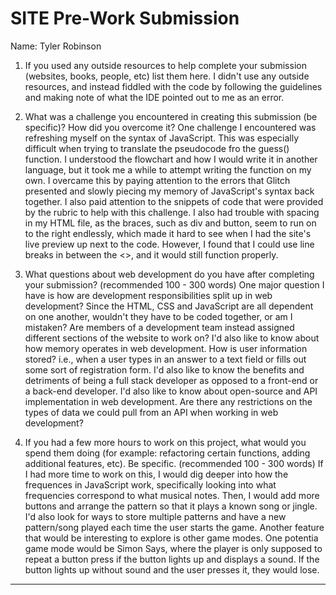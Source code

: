 SITE Pre-Work Submission
=================

Name: Tyler Robinson

1. If you used any outside resources to help complete your submission (websites, books, people, etc) list them here.
    I didn't use any outside resources, and instead fiddled with the code by following the guidelines and making note of what the IDE pointed out to me as an error.

2. What was a challenge you encountered in creating this submission (be specific)? How did you overcome it?
    One challenge I encountered was refreshing myself on the syntax of JavaScript. This was especially difficult when trying to translate the pseudocode fro the guess() function. I understood the flowchart and how I would write it in another language, but it took me a while to attempt writing the function on my own. I overcame this by paying attention to the errors that Glitch presented and slowly piecing my memory of JavaScript's syntax back together. I also paid attention to the snippets of code that were provided by the rubric to help with this challenge. I also had trouble with spacing in my HTML file, as the braces, such as div and button, seem to run on to the right endlessly, which made it hard to see when I had the site's live preview up next to the code. However, I found that I could use line breaks in between the <>, and it would still function properly.
  

3. What questions about web development do you have after completing your submission? (recommended 100 - 300 words) One major question I have is how are development responsibilities split up in web development? Since the HTML, CSS and JavaScript are all dependent on one another, wouldn't they have to be coded together, or am I mistaken? Are members of a development team instead assigned different sections of the website to work on? I'd also like to know about how memory operates in web development. How is user information stored? i.e., when a user types in an answer to a text field or fills out some sort of registration form. I'd also like to know the benefits and detriments of being a full stack developer as opposed to a front-end or a back-end developer. I'd also like to know about open-source and API implementation in web development. Are there any restrictions on the types of data we could pull from an API when working in web development? 

4. If you had a few more hours to work on this project, what would you spend them doing (for example: refactoring certain functions, adding additional features, etc). Be specific. (recommended 100 - 300 words) If I had more time to work on this, I would dig deeper into how the frequences in JavaScript work, specifically looking into what frequencies correspond to what musical notes. Then, I would add more buttons and arrange the pattern so that it plays a known song or jingle. I'd also look for ways to store multiple patterns and have a new pattern/song played each time the user starts the game. Another feature that would be interesting to explore is other game modes. One potentia game mode would be Simon Says, where the player is only supposed to repeat a button press if the button lights up and displays a sound. If the button lights up without sound and the user presses it, they would lose.
-------------------
